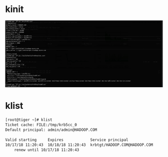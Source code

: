 # kinit

![](./kinit.png)

# klist

```
[root@tiger ~]# klist
Ticket cache: FILE:/tmp/krb5cc_0
Default principal: admin/admin@HADOOP.COM

Valid starting     Expires            Service principal
10/17/18 11:20:43  10/18/18 11:20:43  krbtgt/HADOOP.COM@HADOOP.COM
	renew until 10/17/18 11:20:43
```

